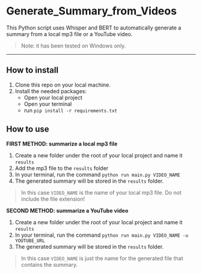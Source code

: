 # Generate_Summary_from_Videos

This Python script uses Whisper and BERT to automatically generate a summary from a local mp3 file or a YouTube video.

> Note: it has been tested on Windows only.

----

## How to install
1. Clone this repo on your local machine.
2. Install the needed packages:
    * Open your local project
    * Open your terminal
    * run `pip install -r requirements.txt`

## How to use
**FIRST METHOD: summarize a local mp3 file**
1. Create a new folder under the root of your local project and name it `results`
2. Add the mp3 file to the `results` folder
3. In your terminal, run the command `python run main.py VIDEO_NAME`
4. The generated summary will be stored in the `results` folder.

> In this case `VIDEO_NAME` is the name of your local mp3 file. Do not include the file extension!


**SECOND METHOD: summarize a YouTube video**
1. Create a new folder under the root of your local project and name it `results`
2. In your terminal, run the command `python run main.py VIDEO_NAME -u YOUTUBE_URL`
3. The generated summary will be stored in the `results` folder.

> In this case `VIDEO_NAME` is just the name for the generated file that contains the summary.
